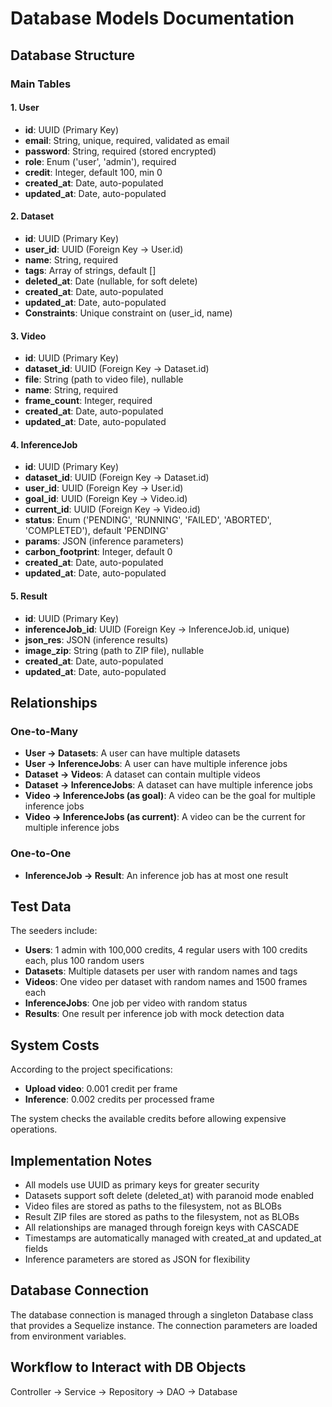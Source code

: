 # Database Models Documentation

## Database Structure

### Main Tables

#### 1. User

- **id**: UUID (Primary Key)
- **email**: String, unique, required, validated as email
- **password**: String, required (stored encrypted)
- **role**: Enum ('user', 'admin'), required
- **credit**: Integer, default 100, min 0
- **created_at**: Date, auto-populated
- **updated_at**: Date, auto-populated

#### 2. Dataset

- **id**: UUID (Primary Key)
- **user_id**: UUID (Foreign Key → User.id)
- **name**: String, required
- **tags**: Array of strings, default []
- **deleted_at**: Date (nullable, for soft delete)
- **created_at**: Date, auto-populated
- **updated_at**: Date, auto-populated
- **Constraints**: Unique constraint on (user_id, name)

#### 3. Video

- **id**: UUID (Primary Key)
- **dataset_id**: UUID (Foreign Key → Dataset.id)
- **file**: String (path to video file), nullable
- **name**: String, required
- **frame_count**: Integer, required
- **created_at**: Date, auto-populated
- **updated_at**: Date, auto-populated

#### 4. InferenceJob

- **id**: UUID (Primary Key)
- **dataset_id**: UUID (Foreign Key → Dataset.id)
- **user_id**: UUID (Foreign Key → User.id)
- **goal_id**: UUID (Foreign Key → Video.id)
- **current_id**: UUID (Foreign Key → Video.id)
- **status**: Enum ('PENDING', 'RUNNING', 'FAILED', 'ABORTED', 'COMPLETED'), default 'PENDING'
- **params**: JSON (inference parameters)
- **carbon_footprint**: Integer, default 0
- **created_at**: Date, auto-populated
- **updated_at**: Date, auto-populated

#### 5. Result

- **id**: UUID (Primary Key)
- **inferenceJob_id**: UUID (Foreign Key → InferenceJob.id, unique)
- **json_res**: JSON (inference results)
- **image_zip**: String (path to ZIP file), nullable
- **created_at**: Date, auto-populated
- **updated_at**: Date, auto-populated

## Relationships

### One-to-Many

- **User → Datasets**: A user can have multiple datasets
- **User → InferenceJobs**: A user can have multiple inference jobs
- **Dataset → Videos**: A dataset can contain multiple videos
- **Dataset → InferenceJobs**: A dataset can have multiple inference jobs
- **Video → InferenceJobs (as goal)**: A video can be the goal for multiple inference jobs
- **Video → InferenceJobs (as current)**: A video can be the current for multiple inference jobs

### One-to-One

- **InferenceJob → Result**: An inference job has at most one result

## Test Data

The seeders include:

- **Users**: 1 admin with 100,000 credits, 4 regular users with 100 credits each, plus 100 random users
- **Datasets**: Multiple datasets per user with random names and tags
- **Videos**: One video per dataset with random names and 1500 frames each
- **InferenceJobs**: One job per video with random status
- **Results**: One result per inference job with mock detection data

## System Costs

According to the project specifications:

- **Upload video**: 0.001 credit per frame
- **Inference**: 0.002 credits per processed frame

The system checks the available credits before allowing expensive operations.

## Implementation Notes

- All models use UUID as primary keys for greater security
- Datasets support soft delete (deleted_at) with paranoid mode enabled
- Video files are stored as paths to the filesystem, not as BLOBs
- Result ZIP files are stored as paths to the filesystem, not as BLOBs
- All relationships are managed through foreign keys with CASCADE
- Timestamps are automatically managed with created_at and updated_at fields
- Inference parameters are stored as JSON for flexibility

## Database Connection

The database connection is managed through a singleton Database class that provides a Sequelize instance. The connection parameters are loaded from environment variables.

## Workflow to Interact with DB Objects

Controller → Service → Repository → DAO → Database
